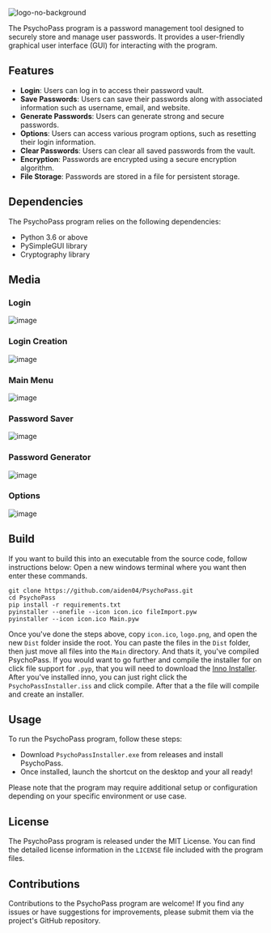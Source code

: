 
![logo-no-background](https://github.com/aiden04/PsychoPass/assets/9298623/c8139a9e-9eba-4d9a-b9ab-133785936861)

The PsychoPass program is a password management tool designed to securely store and manage user passwords. It provides a user-friendly graphical user interface (GUI) for interacting with the program.

## Features

- **Login**: Users can log in to access their password vault.
- **Save Passwords**: Users can save their passwords along with associated information such as username, email, and website.
- **Generate Passwords**: Users can generate strong and secure passwords.
- **Options**: Users can access various program options, such as resetting their login information.
- **Clear Passwords**: Users can clear all saved passwords from the vault.
- **Encryption**: Passwords are encrypted using a secure encryption algorithm.
- **File Storage**: Passwords are stored in a file for persistent storage.

## Dependencies

The PsychoPass program relies on the following dependencies:

- Python 3.6 or above
- PySimpleGUI library
- Cryptography library

## Media
### Login
![image](https://github.com/aiden04/PsychoPass/assets/9298623/3149863b-80a9-47fc-b31a-6b6da0b1c9bd)
### Login Creation
![image](https://github.com/aiden04/PsychoPass/assets/9298623/4ac5cb2b-2f18-4eee-98e6-ccab189b2298)
### Main Menu
![image](https://github.com/aiden04/PsychoPass/assets/9298623/5aabc121-b5d5-4f5b-9bd7-a88541df2e20)
### Password Saver
![image](https://github.com/aiden04/PsychoPass/assets/9298623/7c690559-f5ce-4751-bb84-a8490701bae9)
### Password Generator
![image](https://github.com/aiden04/PsychoPass/assets/9298623/54e0824e-e1c6-447e-8ae0-657c14a32547)
### Options
![image](https://github.com/aiden04/PsychoPass/assets/9298623/d82f02b6-3677-414f-8a21-7be96fc9f22c)

## Build
If you want to build this into an executable from the source code, follow instructions below:
Open a new windows terminal where you want then enter these commands.
```
git clone https://github.com/aiden04/PsychoPass.git
cd PsychoPass
pip install -r requirements.txt
pyinstaller --onefile --icon icon.ico fileImport.pyw
pyinstaller --icon icon.ico Main.pyw
```
Once you've done the steps above, copy `icon.ico`, `logo.png`, and open the new `Dist` folder inside the root. You can paste the files in the `Dist` folder, then just move all files into the `Main` directory. And thats it, you've compiled PsychoPass.
If you would want to go further and compile the installer for on click file support for `.pyp`, that you will need to download the [Inno Installer](https://jrsoftware.org/isdl.php). After you've installed inno, you can just right click the `PsychoPassInstaller.iss` and click compile. After that a the file will compile and create an installer.
## Usage

To run the PsychoPass program, follow these steps:
- Download `PsychoPassInstaller.exe` from releases and install PsychoPass.
- Once installed, launch the shortcut on the desktop and your all ready!

Please note that the program may require additional setup or configuration depending on your specific environment or use case.

## License

The PsychoPass program is released under the MIT License. You can find the detailed license information in the `LICENSE` file included with the program files.

## Contributions

Contributions to the PsychoPass program are welcome! If you find any issues or have suggestions for improvements, please submit them via the project's GitHub repository.
